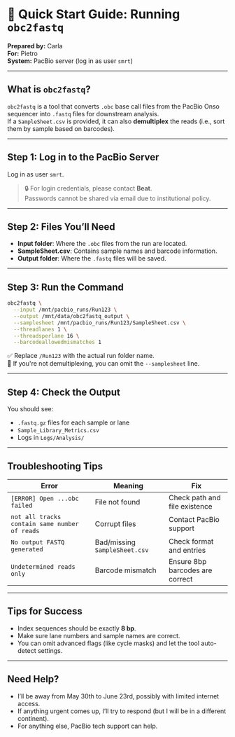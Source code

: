 # 🧬 Quick Start Guide: Running `obc2fastq`

**Prepared by:** Carla  
**For:** Pietro  
**System:** PacBio server (log in as user `smrt`)

---

## What is `obc2fastq`?

`obc2fastq` is a tool that converts `.obc` base call files from the PacBio Onso sequencer into `.fastq` files for downstream analysis.  
If a `SampleSheet.csv` is provided, it can also **demultiplex** the reads (i.e., sort them by sample based on barcodes).

---

## Step 1: Log in to the PacBio Server

Log in as user `smrt`.

> 🔒 For login credentials, please contact **Beat**.  
> Passwords cannot be shared via email due to institutional policy.

---

## Step 2: Files You’ll Need

- **Input folder**: Where the `.obc` files from the run are located.  
- **SampleSheet.csv**: Contains sample names and barcode information.  
- **Output folder**: Where the `.fastq` files will be saved.

---

## Step 3: Run the Command

```bash
obc2fastq \
  --input /mnt/pacbio_runs/Run123 \
  --output /mnt/data/obc2fastq_output \
  --samplesheet /mnt/pacbio_runs/Run123/SampleSheet.csv \
  --threadlanes 1 \
  --threadsperlane 16 \
  --barcodeallowedmismatches 1
```

✅ Replace `/Run123` with the actual run folder name.  
🔸 If you're not demultiplexing, you can omit the `--samplesheet` line.

---

## Step 4: Check the Output

You should see:
- `.fastq.gz` files for each sample or lane
- `Sample_Library_Metrics.csv`
- Logs in `Logs/Analysis/`

---

## Troubleshooting Tips

| **Error** | **Meaning** | **Fix** |
|----------|-------------|---------|
| `[ERROR] Open ...obc failed` | File not found | Check path and file existence |
| `not all tracks contain same number of reads` | Corrupt files | Contact PacBio support |
| `No output FASTQ generated` | Bad/missing `SampleSheet.csv` | Check format and entries |
| `Undetermined reads only` | Barcode mismatch | Ensure 8bp barcodes are correct |

---

## Tips for Success

- Index sequences should be exactly **8 bp**.
- Make sure lane numbers and sample names are correct.
- You can omit advanced flags (like cycle masks) and let the tool auto-detect settings.

---

## Need Help?

- I’ll be away from May 30th to June 23rd, possibly with limited internet access.
- If anything urgent comes up, I’ll try to respond (but I will be in a different continent).
- For anything else, PacBio tech support can help.
